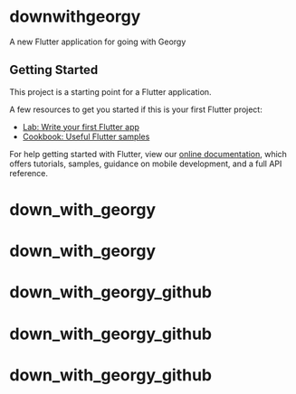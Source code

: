 # downwithgeorgy

A new Flutter application for going with Georgy

## Getting Started

This project is a starting point for a Flutter application.

A few resources to get you started if this is your first Flutter project:

- [Lab: Write your first Flutter app](https://flutter.dev/docs/get-started/codelab)
- [Cookbook: Useful Flutter samples](https://flutter.dev/docs/cookbook)

For help getting started with Flutter, view our
[online documentation](https://flutter.dev/docs), which offers tutorials,
samples, guidance on mobile development, and a full API reference.
# down_with_georgy
# down_with_georgy
# down_with_georgy_github
# down_with_georgy_github
# down_with_georgy_github
